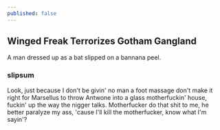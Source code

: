 ```yaml
---
published: false
---
```


## Winged Freak Terrorizes Gotham Gangland
A man dressed up as a bat slipped on a bannana peel. 
### slipsum

Look, just because I don't be givin' no man a foot massage don't make it right for Marsellus to throw Antwone into a glass motherfuckin' house, fuckin' up the way the nigger talks. Motherfucker do that shit to me, he better paralyze my ass, 'cause I'll kill the motherfucker, know what I'm sayin'?


